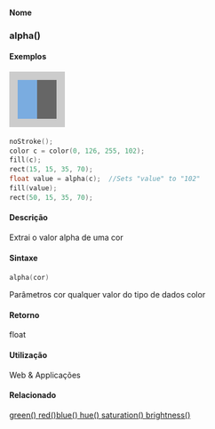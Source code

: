 
#### Nome
### alpha()

#### Exemplos
<img border="0" height="100" src="media/alpha_.gif" width="100"/>

```pde
noStroke(); 
color c = color(0, 126, 255, 102); 
fill(c); 
rect(15, 15, 35, 70); 
float value = alpha(c);  //Sets "value" to "102" 
fill(value); 
rect(50, 15, 35, 70); 

```

#### Descrição
Extrai o valor alpha de uma cor

#### Sintaxe
```pde
alpha(cor)

```
Parâmetros
cor
qualquer valor do tipo de dados color

#### Retorno

	
float

#### Utilização

	
Web & Applicações

#### Relacionado
[green() ](green_)[red()](red_)[blue() ](blue_)[hue() ](hue_)[saturation() ](saturation_)[brightness() ](brightness_)
